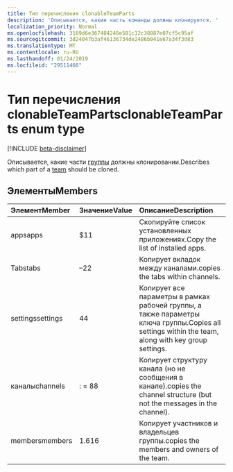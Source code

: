 ```yaml
---
title: Тип перечисления clonableTeamParts
description: 'Описывается, какие часть команды должны клонируется. '
localization_priority: Normal
ms.openlocfilehash: 3169d6e367484248e581c12c38887e07cf5c95af
ms.sourcegitcommit: 3d24047b3af46136734de2486b041e67a34f3d83
ms.translationtype: MT
ms.contentlocale: ru-RU
ms.lasthandoff: 01/24/2019
ms.locfileid: "29511466"
---
```

# <a name="clonableteamparts-enum-type"></a><span data-ttu-id="a81dc-103">Тип перечисления clonableTeamParts</span><span class="sxs-lookup"><span data-stu-id="a81dc-103">clonableTeamParts enum type</span></span>

[!INCLUDE [beta-disclaimer](../../includes/beta-disclaimer.md)]

<span data-ttu-id="a81dc-104">Описывается, какие части [группы](../resources/team.md) должны клонировании.</span><span class="sxs-lookup"><span data-stu-id="a81dc-104">Describes which part of a [team](../resources/team.md) should be cloned.</span></span> 

## <a name="members"></a><span data-ttu-id="a81dc-105">Элементы</span><span class="sxs-lookup"><span data-stu-id="a81dc-105">Members</span></span>

| <span data-ttu-id="a81dc-106">Элемент</span><span class="sxs-lookup"><span data-stu-id="a81dc-106">Member</span></span> | <span data-ttu-id="a81dc-107">Значение</span><span class="sxs-lookup"><span data-stu-id="a81dc-107">Value</span></span>| <span data-ttu-id="a81dc-108">Описание</span><span class="sxs-lookup"><span data-stu-id="a81dc-108">Description</span></span> |
|:---------------|:--------|:----------|
|<span data-ttu-id="a81dc-109">apps</span><span class="sxs-lookup"><span data-stu-id="a81dc-109">apps</span></span>|<span data-ttu-id="a81dc-110">$1</span><span class="sxs-lookup"><span data-stu-id="a81dc-110">1</span></span>|<span data-ttu-id="a81dc-111">Скопируйте список установленных приложениях.</span><span class="sxs-lookup"><span data-stu-id="a81dc-111">Copy the list of installed apps.</span></span>|
|<span data-ttu-id="a81dc-112">Tabs</span><span class="sxs-lookup"><span data-stu-id="a81dc-112">tabs</span></span>|<span data-ttu-id="a81dc-113">–2</span><span class="sxs-lookup"><span data-stu-id="a81dc-113">2</span></span>|<span data-ttu-id="a81dc-114">Копирует вкладок между каналами.</span><span class="sxs-lookup"><span data-stu-id="a81dc-114">copies the tabs within channels.</span></span>|
|<span data-ttu-id="a81dc-115">settings</span><span class="sxs-lookup"><span data-stu-id="a81dc-115">settings</span></span>|<span data-ttu-id="a81dc-116">4</span><span class="sxs-lookup"><span data-stu-id="a81dc-116">4</span></span>|<span data-ttu-id="a81dc-117">Копирует все параметры в рамках рабочей группы, а также параметры ключа группы.</span><span class="sxs-lookup"><span data-stu-id="a81dc-117">Copies all settings within the team, along with key group settings.</span></span>|
|<span data-ttu-id="a81dc-118">каналы</span><span class="sxs-lookup"><span data-stu-id="a81dc-118">channels</span></span>|<span data-ttu-id="a81dc-119">: = 8</span><span class="sxs-lookup"><span data-stu-id="a81dc-119">8</span></span>|<span data-ttu-id="a81dc-120">Копирует структуру канала (но не сообщения в канале).</span><span class="sxs-lookup"><span data-stu-id="a81dc-120">copies the channel structure (but not the messages in the channel).</span></span>|
|<span data-ttu-id="a81dc-121">members</span><span class="sxs-lookup"><span data-stu-id="a81dc-121">members</span></span>|<span data-ttu-id="a81dc-122">1.6</span><span class="sxs-lookup"><span data-stu-id="a81dc-122">16</span></span>|<span data-ttu-id="a81dc-123">Копирует участников и владельцев группы.</span><span class="sxs-lookup"><span data-stu-id="a81dc-123">copies the members and owners of the team.</span></span>|
<!--
{
  "type": "#page.annotation",
  "suppressions": [
    "Error: /api-reference/beta/resources/clonableteamparts.md:\r\n      Exception processing links.\r\n    System.ArgumentException: Link Definition was null. Link text: !INCLUDE [beta-disclaimer](../../includes/beta-disclaimer.md)\r\n      at ApiDoctor.Validation.DocFile.get_LinkDestinations()\r\n      at ApiDoctor.Validation.DocSet.ValidateLinks(Boolean includeWarnings, String[] relativePathForFiles, IssueLogger issues, Boolean requireFilenameCaseMatch, Boolean printOrphanedFiles)"
  ]
}
-->
